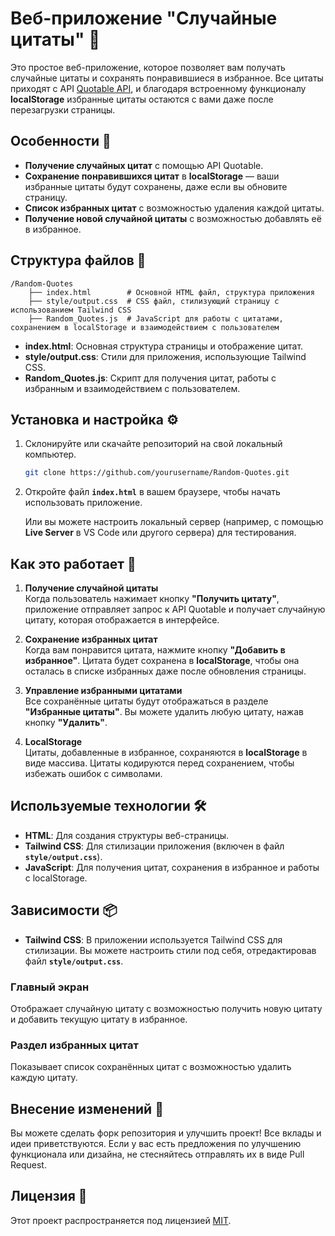 # Веб-приложение "Случайные цитаты" 📜

Это простое веб-приложение, которое позволяет вам получать случайные цитаты и сохранять понравившиеся в избранное. Все цитаты приходят с API [Quotable API](https://quotable.io), и благодаря встроенному функционалу **localStorage** избранные цитаты остаются с вами даже после перезагрузки страницы.

## Особенности 🎉

- **Получение случайных цитат** с помощью API Quotable.
- **Сохранение понравившихся цитат** в **localStorage** — ваши избранные цитаты будут сохранены, даже если вы обновите страницу.
- **Список избранных цитат** с возможностью удаления каждой цитаты.
- **Получение новой случайной цитаты** с возможностью добавлять её в избранное.

## Структура файлов 📁

```
/Random-Quotes
    ├── index.html        # Основной HTML файл, структура приложения
    ├── style/output.css  # CSS файл, стилизующий страницу с использованием Tailwind CSS
    ├── Random_Quotes.js  # JavaScript для работы с цитатами, сохранением в localStorage и взаимодействием с пользователем
```

- **index.html**: Основная структура страницы и отображение цитат.
- **style/output.css**: Стили для приложения, использующие Tailwind CSS.
- **Random_Quotes.js**: Скрипт для получения цитат, работы с избранным и взаимодействием с пользователем.

## Установка и настройка ⚙️

1. Склонируйте или скачайте репозиторий на свой локальный компьютер.

   ```bash
   git clone https://github.com/yourusername/Random-Quotes.git
   ```

2. Откройте файл **`index.html`** в вашем браузере, чтобы начать использовать приложение.

   Или вы можете настроить локальный сервер (например, с помощью **Live Server** в VS Code или другого сервера) для тестирования.

## Как это работает 🔧

1. **Получение случайной цитаты**  
   Когда пользователь нажимает кнопку **"Получить цитату"**, приложение отправляет запрос к API Quotable и получает случайную цитату, которая отображается в интерфейсе.

2. **Сохранение избранных цитат**  
   Когда вам понравится цитата, нажмите кнопку **"Добавить в избранное"**. Цитата будет сохранена в **localStorage**, чтобы она осталась в списке избранных даже после обновления страницы.

3. **Управление избранными цитатами**  
   Все сохранённые цитаты будут отображаться в разделе **"Избранные цитаты"**. Вы можете удалить любую цитату, нажав кнопку **"Удалить"**.

4. **LocalStorage**  
   Цитаты, добавленные в избранное, сохраняются в **localStorage** в виде массива. Цитаты кодируются перед сохранением, чтобы избежать ошибок с символами.

## Используемые технологии 🛠️

- **HTML**: Для создания структуры веб-страницы.
- **Tailwind CSS**: Для стилизации приложения (включен в файл **`style/output.css`**).
- **JavaScript**: Для получения цитат, сохранения в избранное и работы с localStorage.

## Зависимости 📦

- **Tailwind CSS**: В приложении используется Tailwind CSS для стилизации. Вы можете настроить стили под себя, отредактировав файл **`style/output.css`**.

### Главный экран  
Отображает случайную цитату с возможностью получить новую цитату и добавить текущую цитату в избранное.

### Раздел избранных цитат  
Показывает список сохранённых цитат с возможностью удалить каждую цитату.

## Внесение изменений 🌟

Вы можете сделать форк репозитория и улучшить проект! Все вклады и идеи приветствуются. Если у вас есть предложения по улучшению функционала или дизайна, не стесняйтесь отправлять их в виде Pull Request.

## Лицензия 📜

Этот проект распространяется под лицензией [MIT](LICENSE).
